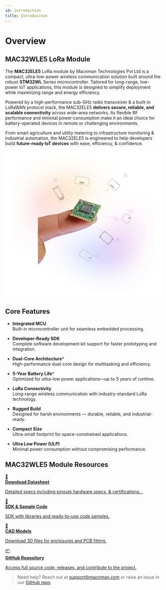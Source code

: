 ```yaml
---
id: introduction
title: Introduciton
---
```


# Overview

## MAC32WLE5 LoRa Module

The **MAC32ELE5** LoRa module by Macnman Technologies Pvt Ltd is a compact, ultra-low-power wireless communication solution built around the robust **STM32WL** Series microcontroller. Tailored for long-range, low-power IoT applications, this module is designed to simplify deployment while maximizing range and energy efficiency.

Powered by a high-performance sub-GHz radio transceiver & a built-in LoRaWAN protocol stack, the MAC32ELE5 **delivers secure, reliable, and scalable connectivity** across wide-area networks. Its flexible RF performance and minimal power consumption make it an ideal choice for battery-operated devices in remote or challenging environments.

From smart agriculture and utility metering to infrastructure monitoring & industrial automation, the MAC32ELE5 is engineered to help developers build **future-ready IoT devices** with ease, efficiency, & confidence.

![title image](./assets/hero-image.webp)

## Core Features

- **Integrated MCU**  
  Built-in microcontroller unit for seamless embedded processing.

- **Developer-Ready SDK**  
  Complete software development kit support for faster prototyping and integration.

- **Dual-Core Architecture***  
  High-performance dual-core design for multitasking and efficiency.

- **5-Year Battery Life***  
  Optimized for ultra-low power applications—up to 5 years of runtime.

- **LoRa Connectivity**  
  Long-range wireless communication with industry-standard LoRa technology.

- **Rugged Build**  
  Designed for harsh environments — durable, reliable, and industrial-ready.

- **Compact Size**  
  Ultra-small footprint for space-constrained applications.

- **Ultra Low Power (ULP)**  
  Minimal power consumption without compromising performance.


## MAC32WLE5 Module Resources

<div className="icon-card-grid">
  <a href="https://github.com/MacnMan/LoRa_Module_SDK/tree/main/Datasheets" 
  className="icon-card">
    <div className="icon">📂</div>  
    <div>
      <strong>Download Datasheet</strong>
      <p>Detailed specs including pinouts,hardware specs, & certifications.
.</p>
    </div>
  </a>
  <a href="https://github.com/MacnMan/LoRa_Module_SDK/tree/main/SDK/LoRaWAN_AT_Slave" 
  className="icon-card">
    <div className="icon">📝</div>
    <div>
      <strong>SDK & Sample Code</strong>
      <p>SDK with libraries and ready-to-use code samples.</p>
    </div>
  </a>
  <a href="https://github.com/MacnMan/LoRa_Module_SDK/tree/main/3D_Model" className="icon-card">
    <div className="icon">📐</div>
    <div>
      <strong>CAD Models</strong>
      <p>Download 3D files for enclosures and PCB fitting.</p>
    </div>
  </a>
   <a href="https://github.com/MacnMan/LoRa_Module_SDK" className="icon-card">
    <div className="icon">📦</div>
    <div>
      <strong>GitHub Repository</strong>
      <p>Access full source code, releases, and contribute to the project.</p>
    </div>
  </a>
</div>

<div style={{ margin: "2rem 0" }}></div>

> Need help? Reach out at [support@macnman.com](mailto:support@macnman.com) or raise an issue in our [GitHub repo](https://github.com/MacnMan/LoRa_Module_SDK).
